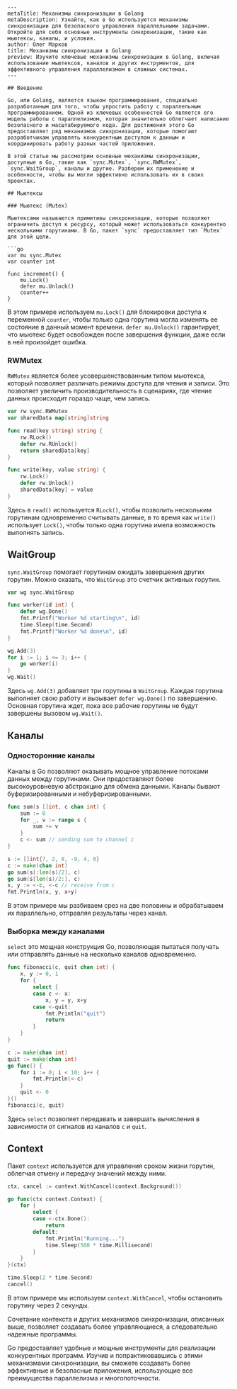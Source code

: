 ```
---
metaTitle: Механизмы синхронизации в Golang
metaDescription: Узнайте, как в Go используются механизмы синхронизации для безопасного управления параллельными задачами. Откройте для себя основные инструменты синхронизации, такие как мьютексы, каналы, и условия.
author: Олег Марков
title: Механизмы синхронизации в Golang
preview: Изучите ключевые механизмы синхронизации в Golang, включая использование мьютексов, каналов и других инструментов, для эффективного управления параллелизмом в сложных системах.
---

## Введение

Go, или Golang, является языком программирования, специально разработанным для того, чтобы упростить работу с параллельным программированием. Одной из ключевых особенностей Go является его модель работы с параллелизмом, которая значительно облегчает написание безопасного и масштабируемого кода. Для достижения этого Go предоставляет ряд механизмов синхронизации, которые помогают разработчикам управлять конкурентным доступом к данным и координировать работу разных частей приложения.

В этой статье мы рассмотрим основные механизмы синхронизации, доступные в Go, такие как `sync.Mutex`, `sync.RWMutex`, `sync.WaitGroup`, каналы и другие. Разберем их применение и особенности, чтобы вы могли эффективно использовать их в своих проектах.

## Мьютексы

### Мьютекс (Mutex)

Мьютексами называются примитивы синхронизации, которые позволяют ограничить доступ к ресурсу, который может использоваться конкурентно несколькими горутинами. В Go, пакет `sync` предоставляет тип `Mutex` для этой цели.

```go
var mu sync.Mutex
var counter int

func increment() {
    mu.Lock()
    defer mu.Unlock()
    counter++
}
```

В этом примере используем `mu.Lock()` для блокировки доступа к переменной `counter`, чтобы только одна горутина могла изменять ее состояние в данный момент времени. `defer mu.Unlock()` гарантирует, что мьютекс будет освобожден после завершения функции, даже если в ней произойдет ошибка.

### RWMutex

`RWMutex` является более усовершенствованным типом мьютекса, который позволяет различать режимы доступа для чтения и записи. Это позволяет увеличить производительность в сценариях, где чтение данных происходит гораздо чаще, чем запись.

```go
var rw sync.RWMutex
var sharedData map[string]string

func read(key string) string {
    rw.RLock()
    defer rw.RUnlock()
    return sharedData[key]
}

func write(key, value string) {
    rw.Lock()
    defer rw.Unlock()
    sharedData[key] = value
}
```

Здесь в `read()` используется `RLock()`, чтобы позволить нескольким горутинам одновременно считывать данные, в то время как `write()` использует `Lock()`, чтобы только одна горутина имела возможность выполнять запись.

## WaitGroup

`sync.WaitGroup` помогает горутинам ожидать завершения других горутин. Можно сказать, что `WaitGroup` это счетчик активных горутин.

```go
var wg sync.WaitGroup

func worker(id int) {
    defer wg.Done()
    fmt.Printf("Worker %d starting\n", id)
    time.Sleep(time.Second)
    fmt.Printf("Worker %d done\n", id)
}

wg.Add(3)
for i := 1; i <= 3; i++ {
    go worker(i)
}
wg.Wait()
```

Здесь `wg.Add(3)` добавляет три горутины в `WaitGroup`. Каждая горутина выполняет свою работу и вызывает `defer wg.Done()` по завершению. Основная горутина ждет, пока все рабочие горутины не будут завершены вызовом `wg.Wait()`.

## Каналы

### Односторонние каналы

Каналы в Go позволяют оказывать мощное управление потоками данных между горутинами. Они предоставляют более высокоуровневую абстракцию для обмена данными. Каналы бывают буферизированными и небуферизированными.

```go
func sum(s []int, c chan int) {
    sum := 0
    for _, v := range s {
        sum += v
    }
    c <- sum // sending sum to channel c
}

s := []int{7, 2, 8, -9, 4, 0}
c := make(chan int)
go sum(s[:len(s)/2], c)
go sum(s[len(s)/2:], c)
x, y := <-c, <-c // receive from c
fmt.Println(x, y, x+y)
```

В этом примере мы разбиваем срез на две половины и обрабатываем их параллельно, отправляя результаты через канал.

### Выборка между каналами

`select` это мощная конструкция Go, позволяющая пытаться получать или отправлять данные на несколько каналов одновременно.

```go
func fibonacci(c, quit chan int) {
    x, y := 0, 1
    for {
        select {
        case c <- x:
            x, y = y, x+y
        case <-quit:
            fmt.Println("quit")
            return
        }
    }
}

c := make(chan int)
quit := make(chan int)
go func() {
    for i := 0; i < 10; i++ {
        fmt.Println(<-c)
    }
    quit <- 0
}()
fibonacci(c, quit)
```

Здесь `select` позволяет передавать и завершать вычисления в зависимости от сигналов из каналов `c` и `quit`.

## Context

Пакет `context` используется для управления сроком жизни горутин, облегчая отмену и передачу значений между ними.

```go
ctx, cancel := context.WithCancel(context.Background())

go func(ctx context.Context) {
    for {
        select {
        case <-ctx.Done():
            return
        default:
            fmt.Println("Running...")
            time.Sleep(500 * time.Millisecond)
        }
    }
}(ctx)

time.Sleep(2 * time.Second)
cancel()
```

В этом примере мы используем `context.WithCancel`, чтобы остановить горутину через 2 секунды.

Сочетание контекста и других механизмов синхронизации, описанных выше, позволяет создавать более управляющиеся, а следовательно надежные программы.

Go предоставляет удобные и мощные инструменты для реализации конкурентных программ. Изучив и попрактиковавшись с этими механизмами синхронизации, вы сможете создавать более эффективные и безопасные приложения, использующие все преимущества параллелизма и многопоточности.
```